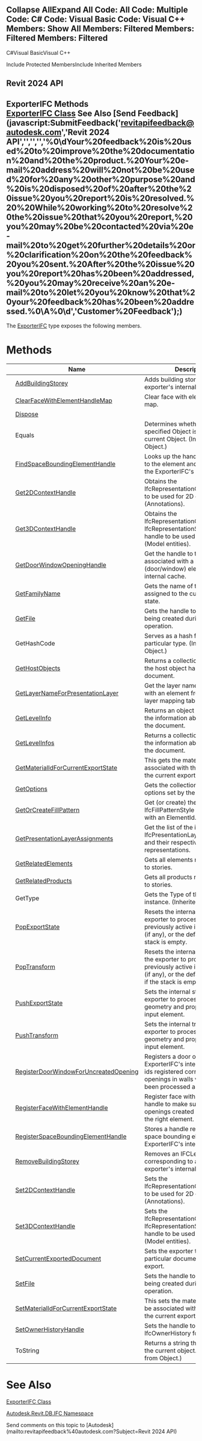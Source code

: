 ﻿

Collapse AllExpand All Code: All Code: Multiple Code: C# Code: Visual Basic Code: Visual C++  Members: Show All Members: Filtered Members: Filtered Members: Filtered   
---  
  
C#Visual BasicVisual C++

Include Protected MembersInclude Inherited Members

Revit 2024 API  
---  
ExporterIFC Methods  
[ExporterIFC Class](c8697b81-e080-9202-14d3-ec883f951521.md) See Also [Send Feedback](javascript:SubmitFeedback\('revitapifeedback@autodesk.com','Revit 2024 API','','','','%0\\dYour%20feedback%20is%20used%20to%20improve%20the%20documentation%20and%20the%20product.%20Your%20e-mail%20address%20will%20not%20be%20used%20for%20any%20other%20purpose%20and%20is%20disposed%20of%20after%20the%20issue%20you%20report%20is%20resolved.%20%20While%20working%20to%20resolve%20the%20issue%20that%20you%20report,%20you%20may%20be%20contacted%20via%20e-mail%20to%20get%20further%20details%20or%20clarification%20on%20the%20feedback%20you%20sent.%20After%20the%20issue%20you%20report%20has%20been%20addressed,%20you%20may%20receive%20an%20e-mail%20to%20let%20you%20know%20that%20your%20feedback%20has%20been%20addressed.%0\\A%0\\d','Customer%20Feedback'\);)  
---  
  
The [ExporterIFC](c8697b81-e080-9202-14d3-ec883f951521.md) type exposes the following members.

# Methods

|  | Name | Description |
| --- | --- | --- |
|  | [AddBuildingStorey](08c5605c-b66f-baae-5684-d9dc7cf7121a.md) | Adds building storey to the exporter's internal cache. |
|  | [ClearFaceWithElementHandleMap](5f97a843-1df7-64fb-f063-2e8f4899774d.md) | Clear face with element handle map. |
|  | [Dispose](daa92a17-48ad-264e-8a7d-d2a8de070508.md) |  |
|  | Equals | Determines whether the specified Object is equal to the current Object. (Inherited from Object.) |
|  | [FindSpaceBoundingElementHandle](facc8372-3b66-2b31-135c-852985763186.md) | Looks up the handle associated to the element and level id from the ExporterIFC's internal cache. |
|  | [Get2DContextHandle](9e027616-9f33-ede2-d25f-1fe4e3b38445.md) | Obtains the IfcRepresentationContext handle to be used for 2D entities (Annotations). |
|  | [Get3DContextHandle](e1ea52a9-9e2c-9704-cfab-d43fe87fd53b.md) | Obtains the IfcRepresentationContext or IfcRepresentationSubContext handle to be used for 3D entities (Model entities). |
|  | [GetDoorWindowOpeningHandle](aa17a626-7f33-0984-6b2d-e8ff8b7e6423.md) | Get the handle to the opening associated with a hosted (door/window) element from the internal cache. |
|  | [GetFamilyName](bbab76a2-98c3-e6d3-c8b2-829ebd5e45e5.md) | Gets the name of the element assigned to the current export state. |
|  | [GetFile](1baac5bf-ee32-4d1c-0ba3-6193124c0d9c.md) | Gets the handle to the IFC file being created during this export operation. |
|  | GetHashCode | Serves as a hash function for a particular type.  (Inherited from Object.) |
|  | [GetHostObjects](39ace44e-26a7-e530-2dc2-737a1e3f1479.md) | Returns a collection containing the host object handles in the document. |
|  | [GetLayerNameForPresentationLayer](9bb2d5c4-40ef-661b-b49e-720e74a1ca57.md) | Get the layer name associated with an element from the default layer mapping table. |
|  | [GetLevelInfo](c404ab36-866c-8ac8-a8b1-c60d963791ed.md) | Returns an object representing the information about a level in the document. |
|  | [GetLevelInfos](c7f1c52a-a0d0-cc15-4a08-1c476bb7509b.md) | Returns a collection containing the information about all levels in the document. |
|  | [GetMaterialIdForCurrentExportState](ea78908e-959b-dca9-06a2-abce0c4cef70.md) | This gets the material id that is associated with the element in the current export state. |
|  | [GetOptions](79e15a6b-3a5d-3aa1-c13a-5155356c5842.md) | Gets the collection of named options set by the exporter client. |
|  | [GetOrCreateFillPattern](13faad3d-86f3-ed60-b3a3-78504c969716.md) | Get (or create) the IfcFillPatternStyle associated with an ElementId. |
|  | [GetPresentationLayerAssignments](7dad2ed6-30a7-1b25-5e5f-8a1d7389f103.md) | Get the list of the internally IfcPresentationLayerAssignments and their respective shape representations. |
|  | [GetRelatedElements](dbab0f38-a7d9-8f42-5217-c41c8a5330f7.md) | Gets all elements not associated to stories. |
|  | [GetRelatedProducts](fa71bbad-420e-d073-7012-da63f6f4bd3e.md) | Gets all products not associated to stories. |
|  | GetType | Gets the Type of the current instance. (Inherited from Object.) |
|  | [PopExportState](719e062b-eea9-3010-33ad-e48dae367276.md) | Resets the internal state of the exporter to process the previously active input element (if any), or the default state if the stack is empty. |
|  | [PopTransform](004039fe-8364-af98-6a51-7df026ea4fc0.md) | Resets the internal transform of the exporter to process the previously active input element (if any), or the default transform if the stack is empty. |
|  | [PushExportState](84dee1b6-d008-e039-6f06-6e984920228c.md) | Sets the internal state of the exporter to process the geometry and properties of the input element. |
|  | [PushTransform](bc1f8a42-7cbc-600a-9d1f-bcf80d6186e0.md) | Sets the internal transform of the exporter to process the geometry and properties of the input element. |
|  | [RegisterDoorWindowForUncreatedOpening](688b2144-693c-544c-45db-e6257d21430b.md) | Registers a door or window in the ExporterIFC's internal cache. The ids registered correspond to openings in walls which have not been processed and created yet. |
|  | [RegisterFaceWithElementHandle](f002582a-79a1-23b6-4278-2fabcb133444.md) | Register face with element handle to make sure the openings created are related to the right element. |
|  | [RegisterSpaceBoundingElementHandle](9e2dc4fb-c062-f68d-af7f-fbbe7bd359e1.md) | Stores a handle representing a space bounding element to the ExporterIFC's internal cache. |
|  | [RemoveBuildingStorey](e1dada57-54f4-ecbb-d3bf-75144f65c34e.md) | Removes an IFCLevelInfo corresponding to a level from the exporter's internal cache. |
|  | [Set2DContextHandle](675a5b9e-9fa2-9dca-46c1-214197226adf.md) | Sets the IfcRepresentationContext handle to be used for 2D entities (Annotations). |
|  | [Set3DContextHandle](94faf2de-158e-87bc-a9e0-ad0e6ff8eedc.md) | Sets the IfcRepresentationContext or IfcRepresentationSubContext handle to be used for 3D entities (Model entities). |
|  | [SetCurrentExportedDocument](f0af06ac-6928-c772-54b8-46070927d5e1.md) | Sets the exporter to process a particular document during export. |
|  | [SetFile](30eb507b-8796-ce4e-ec59-1684e1306a0f.md) | Sets the handle to the IFC file being created during this export operation. |
|  | [SetMaterialIdForCurrentExportState](af494e73-5135-bd2b-8d71-389fa5be3ec7.md) | This sets the material id that is to be associated with the element in the current export state. |
|  | [SetOwnerHistoryHandle](dbdb1fba-2cbb-1c18-56b8-f6f35bde1f3f.md) | Sets the handle to the IfcOwnerHistory for the file. |
|  | ToString | Returns a string that represents the current object. (Inherited from Object.) |
  
# See Also

[ExporterIFC Class](c8697b81-e080-9202-14d3-ec883f951521.md)

[Autodesk.Revit.DB.IFC Namespace](b823fafb-1ba1-896b-4097-142c2817ce74.md)

Send comments on this topic to [Autodesk](mailto:revitapifeedback%40autodesk.com?Subject=Revit 2024 API)